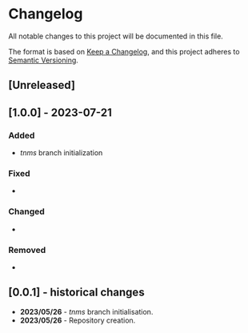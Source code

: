 # Changelog

All notable changes to this project will be documented in this file.

The format is based on [Keep a Changelog](https://keepachangelog.com/en/1.0.0/),
and this project adheres to [Semantic Versioning](https://semver.org/spec/v2.0.0.html).

## [Unreleased]

## [1.0.0] - 2023-07-21

### Added

- *tnms* branch initialization

### Fixed

- 

### Changed

- 

### Removed

- 

## [0.0.1] - historical changes

- **2023/05/26** - *tnms* branch initialisation.
- **2023/05/26** - Repository creation.